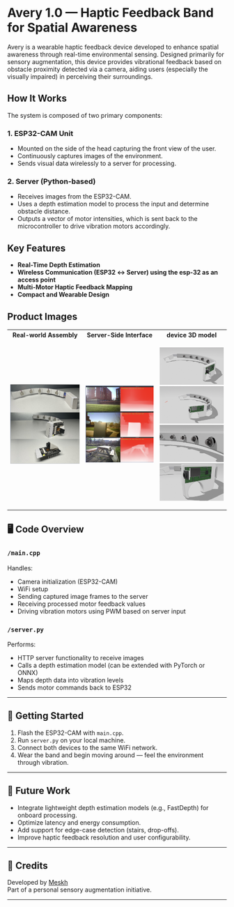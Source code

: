 # Avery 1.0 — Haptic Feedback Band for Spatial Awareness

Avery is a wearable haptic feedback device developed to enhance spatial awareness through real-time environmental sensing. Designed primarily for sensory augmentation, this device provides vibrational feedback based on obstacle proximity detected via a camera, aiding users (especially the visually impaired) in perceiving their surroundings.

## How It Works

The system is composed of two primary components:

### 1. **ESP32-CAM Unit**
- Mounted on the side of the head capturing the front view of the user.
- Continuously captures images of the environment.
- Sends visual data wirelessly to a server for processing.

### 2. **Server (Python-based)**
- Receives images from the ESP32-CAM.
- Uses a depth estimation model to process the input and determine obstacle distance.
- Outputs a vector of motor intensities, which is sent back to the microcontroller to drive vibration motors accordingly.

## Key Features
- **Real-Time Depth Estimation**
- **Wireless Communication (ESP32 ↔ Server) using the esp-32 as an access point**
- **Multi-Motor Haptic Feedback Mapping**
- **Compact and Wearable Design**

## Product Images



<table align="center">
  <tr>
    <th>Real-world Assembly</th>
    <th>Server-Side Interface</th>
    <th>device 3D model</th>
  </tr>
  <tr>
    <td><img src="Product/AveryReal-1.png" width="300" alt="Real-world Assembly"></td>
    <td><img src="Product/Server.png" width="300" alt="Server-Side Interface"></td>
    <td> 
      <p align="center">
        <img src="Product/Avery3D-1.png" width="150" />
        <img src="Product/Avery3D-2.png" width="150" /><br>
        <img src="Product/Avery3D-3.png" width="150" />
        <img src="Product/Avery3D-4.png" width="150" />
      </p>
    </td>
  </tr>
</table>

## 🖥️ Code Overview

### `/main.cpp`
Handles:
- Camera initialization (ESP32-CAM)
- WiFi setup
- Sending captured image frames to the server
- Receiving processed motor feedback values
- Driving vibration motors using PWM based on server input

### `/server.py`
Performs:
- HTTP server functionality to receive images
- Calls a depth estimation model (can be extended with PyTorch or ONNX)
- Maps depth data into vibration levels
- Sends motor commands back to ESP32

---

## 🚀 Getting Started

1. Flash the ESP32-CAM with `main.cpp`.
2. Run `server.py` on your local machine.
3. Connect both devices to the same WiFi network.
4. Wear the band and begin moving around — feel the environment through vibration.

---

## 🧠 Future Work

- Integrate lightweight depth estimation models (e.g., FastDepth) for onboard processing.
- Optimize latency and energy consumption.
- Add support for edge-case detection (stairs, drop-offs).
- Improve haptic feedback resolution and user configurability.

---

## 🙏 Credits

Developed by [Meskh](https://github.com/meskh)   
Part of a personal sensory augmentation initiative.

---

